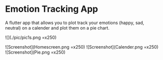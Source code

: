 # Emotion Tracking App
A flutter app that allows you to plot track your emotions (happy, sad, neutral) on a calender and plot them on a pie chart.

![](./pic/pic1s.png =x250)

![Screenshot](Homescreen.png =x250)
![Screenshot](Calender.png =x250)
![Screenshot](Pie.png =x250)
